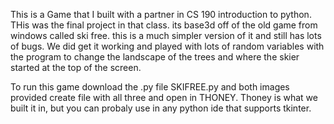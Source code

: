 This is a Game that I built with a partner in CS 190 introduction to python. THis was the final project in that class. 
its base3d off of the old game from windows called ski free. this is a much simpler version of it and still has lots of bugs.
We did get it working and played with lots of random variables with the program to change the landscape of the trees and where the 
skier started at the top of the screen.

To run this game download the .py file SKIFREE.py and both images provided create file with all three and open in THONEY.
Thoney is what we built it in, but you can probaly use in any python ide that supports tkinter.
